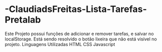 # -ClaudiadsFreitas-Lista-Tarefas-Pretalab

Este Projeto possui funções de adicionar e remover tarefas, e salvar no localStorage.
Está sendo resolvido o botão lixeira que não está visível no projeto.
Linguagens Utilizadas
HTML
CSS
Javascript
